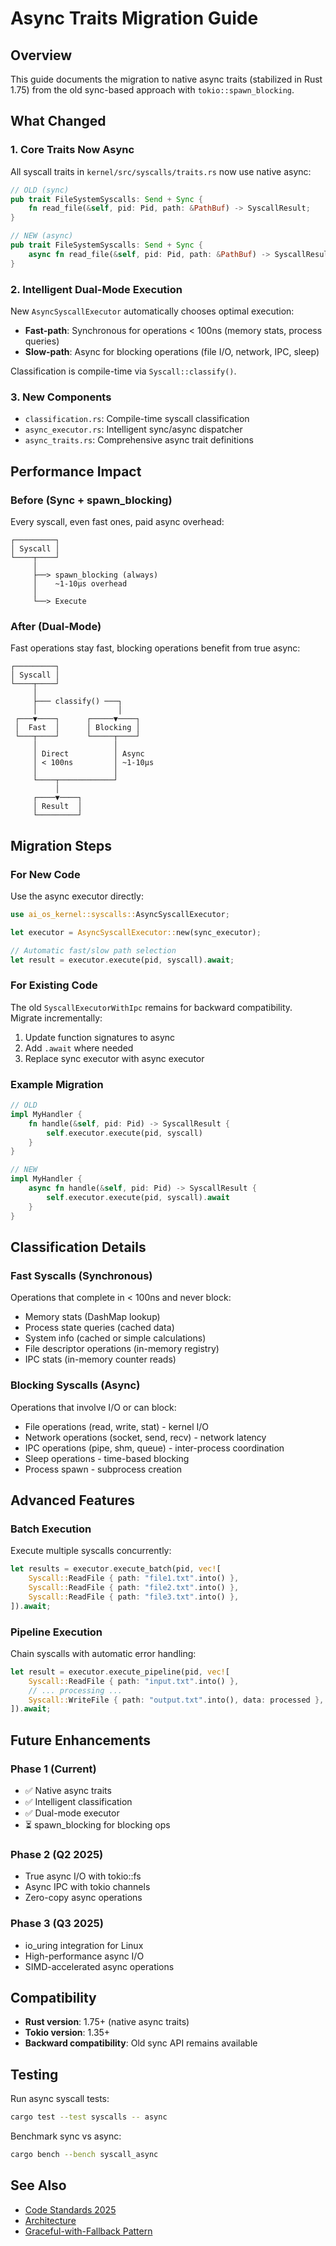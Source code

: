 # Async Traits Migration Guide

## Overview

This guide documents the migration to native async traits (stabilized in Rust 1.75) from the old sync-based approach with `tokio::spawn_blocking`.

## What Changed

### 1. Core Traits Now Async

All syscall traits in `kernel/src/syscalls/traits.rs` now use native async:

```rust
// OLD (sync)
pub trait FileSystemSyscalls: Send + Sync {
    fn read_file(&self, pid: Pid, path: &PathBuf) -> SyscallResult;
}

// NEW (async)
pub trait FileSystemSyscalls: Send + Sync {
    async fn read_file(&self, pid: Pid, path: &PathBuf) -> SyscallResult;
}
```

### 2. Intelligent Dual-Mode Execution

New `AsyncSyscallExecutor` automatically chooses optimal execution:

- **Fast-path**: Synchronous for operations < 100ns (memory stats, process queries)
- **Slow-path**: Async for blocking operations (file I/O, network, IPC, sleep)

Classification is compile-time via `Syscall::classify()`.

### 3. New Components

- `classification.rs`: Compile-time syscall classification
- `async_executor.rs`: Intelligent sync/async dispatcher
- `async_traits.rs`: Comprehensive async trait definitions

## Performance Impact

### Before (Sync + spawn_blocking)

Every syscall, even fast ones, paid async overhead:

```
┌─────────┐
│ Syscall │
└────┬────┘
     │
     ├──> spawn_blocking (always)
     │    ~1-10μs overhead
     │
     └──> Execute
```

### After (Dual-Mode)

Fast operations stay fast, blocking operations benefit from true async:

```
┌─────────┐
│ Syscall │
└────┬────┘
     │
     ├─── classify() ───┐
     │                  │
 ┌───▼────┐      ┌─────▼────┐
 │  Fast  │      │ Blocking │
 └───┬────┘      └─────┬────┘
     │                 │
     │ Direct          │ Async
     │ < 100ns         │ ~1-10μs
     │                 │
     └────┬────────────┘
          │
     ┌────▼────┐
     │ Result  │
     └─────────┘
```

## Migration Steps

### For New Code

Use the async executor directly:

```rust
use ai_os_kernel::syscalls::AsyncSyscallExecutor;

let executor = AsyncSyscallExecutor::new(sync_executor);

// Automatic fast/slow path selection
let result = executor.execute(pid, syscall).await;
```

### For Existing Code

The old `SyscallExecutorWithIpc` remains for backward compatibility.
Migrate incrementally:

1. Update function signatures to async
2. Add `.await` where needed
3. Replace sync executor with async executor

### Example Migration

```rust
// OLD
impl MyHandler {
    fn handle(&self, pid: Pid) -> SyscallResult {
        self.executor.execute(pid, syscall)
    }
}

// NEW
impl MyHandler {
    async fn handle(&self, pid: Pid) -> SyscallResult {
        self.executor.execute(pid, syscall).await
    }
}
```

## Classification Details

### Fast Syscalls (Synchronous)

Operations that complete in < 100ns and never block:

- Memory stats (DashMap lookup)
- Process state queries (cached data)
- System info (cached or simple calculations)
- File descriptor operations (in-memory registry)
- IPC stats (in-memory counter reads)

### Blocking Syscalls (Async)

Operations that involve I/O or can block:

- File operations (read, write, stat) - kernel I/O
- Network operations (socket, send, recv) - network latency
- IPC operations (pipe, shm, queue) - inter-process coordination
- Sleep operations - time-based blocking
- Process spawn - subprocess creation

## Advanced Features

### Batch Execution

Execute multiple syscalls concurrently:

```rust
let results = executor.execute_batch(pid, vec![
    Syscall::ReadFile { path: "file1.txt".into() },
    Syscall::ReadFile { path: "file2.txt".into() },
    Syscall::ReadFile { path: "file3.txt".into() },
]).await;
```

### Pipeline Execution

Chain syscalls with automatic error handling:

```rust
let result = executor.execute_pipeline(pid, vec![
    Syscall::ReadFile { path: "input.txt".into() },
    // ... processing ...
    Syscall::WriteFile { path: "output.txt".into(), data: processed },
]).await;
```

## Future Enhancements

### Phase 1 (Current)
- ✅ Native async traits
- ✅ Intelligent classification
- ✅ Dual-mode executor
- ⏳ spawn_blocking for blocking ops

### Phase 2 (Q2 2025)
- True async I/O with tokio::fs
- Async IPC with tokio channels
- Zero-copy async operations

### Phase 3 (Q3 2025)
- io_uring integration for Linux
- High-performance async I/O
- SIMD-accelerated async operations

## Compatibility

- **Rust version**: 1.75+ (native async traits)
- **Tokio version**: 1.35+
- **Backward compatibility**: Old sync API remains available

## Testing

Run async syscall tests:

```bash
cargo test --test syscalls -- async
```

Benchmark sync vs async:

```bash
cargo bench --bench syscall_async
```

## See Also

- [Code Standards 2025](CODE_STANDARDS_2025.md)
- [Architecture](ARCHITECTURE.md)
- [Graceful-with-Fallback Pattern](GRACEFUL_WITH_FALLBACK_PATTERN.md)

